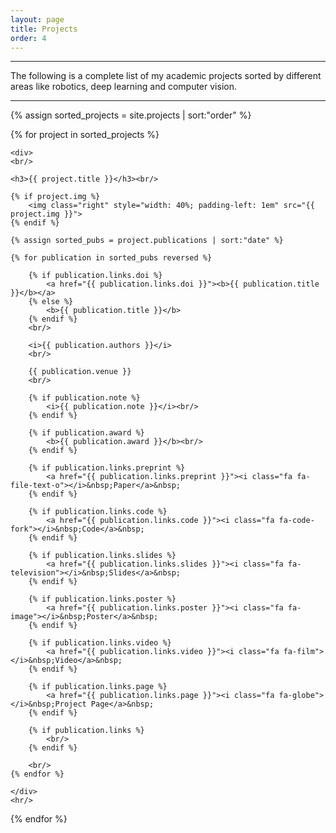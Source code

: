 ```yaml
---
layout: page
title: Projects
order: 4
---
```

<hr/>

The following is a complete list of my academic projects sorted by different areas like robotics, deep learning and computer vision.

<hr/>

<div>
{% assign sorted_projects = site.projects | sort:"order" %}

{% for project in sorted_projects %}

    <div>
    <br/>
    
    <h3>{{ project.title }}</h3><br/>
    
    {% if project.img %}
        <img class="right" style="width: 40%; padding-left: 1em" src="{{ project.img }}">
    {% endif %}

    {% assign sorted_pubs = project.publications | sort:"date" %}

    {% for publication in sorted_pubs reversed %}

        {% if publication.links.doi %}
            <a href="{{ publication.links.doi }}"><b>{{ publication.title }}</b></a>
        {% else %}
            <b>{{ publication.title }}</b>
        {% endif %}
        <br/>

        <i>{{ publication.authors }}</i>
        <br/>

        {{ publication.venue }}
        <br/>

        {% if publication.note %}
            <i>{{ publication.note }}</i><br/>
        {% endif %}

        {% if publication.award %}
            <b>{{ publication.award }}</b><br/>
        {% endif %}

        {% if publication.links.preprint %}
            <a href="{{ publication.links.preprint }}"><i class="fa fa-file-text-o"></i>&nbsp;Paper</a>&nbsp;
        {% endif %}

        {% if publication.links.code %}
            <a href="{{ publication.links.code }}"><i class="fa fa-code-fork"></i>&nbsp;Code</a>&nbsp;
        {% endif %}

        {% if publication.links.slides %}
            <a href="{{ publication.links.slides }}"><i class="fa fa-television"></i>&nbsp;Slides</a>&nbsp;
        {% endif %}

        {% if publication.links.poster %}
            <a href="{{ publication.links.poster }}"><i class="fa fa-image"></i>&nbsp;Poster</a>&nbsp;
        {% endif %}

        {% if publication.links.video %}
            <a href="{{ publication.links.video }}"><i class="fa fa-film"></i>&nbsp;Video</a>&nbsp;
        {% endif %}

        {% if publication.links.page %}
            <a href="{{ publication.links.page }}"><i class="fa fa-globe"></i>&nbsp;Project Page</a>&nbsp;
        {% endif %}

        {% if publication.links %}
            <br/>
        {% endif %}

        <br/>
    {% endfor %}

    </div>
    <hr/>
{% endfor %}
</div>